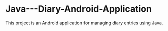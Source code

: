 # Java---Diary-Android-Application
This project is an Android application for managing diary entries using Java.
